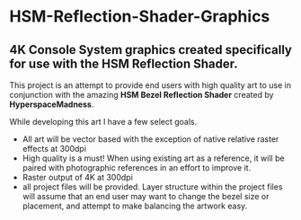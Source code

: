 # HSM-Reflection-Shader-Graphics

## 4K Console System graphics created specifically for use with the HSM Reflection Shader.

This project is an attempt to provide end users with high quality art to use in conjunction with the amazing **HSM Bezel Reflection Shader** created by **HyperspaceMadness**.

While developing this art I have a few select goals.

* All art will be vector based with the exception of native relative raster effects at 300dpi
* High quality is a must! When using existing art as a reference, it will be paired with photographic references in an effort to improve it.
* Raster output of 4K at 300dpi
* all project files will be provided. Layer structure within the project files will assume that an end user may want to change the bezel size or placement, and attempt to make balancing the artwork easy.
